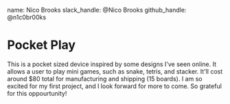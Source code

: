 name: Nico Brooks
slack_handle: @Nico Brooks
github_handle: @n1c0br00ks

# Pocket Play

This is a pocket sized device inspired by some designs I've seen online. It allows a user to play mini games, such as snake, tetris, and stacker. It'll cost around $80 total for manufacturing and shipping (15 boards). I am so excited for my first project, and I look forward for more to come. So grateful for this oppourtunity!
